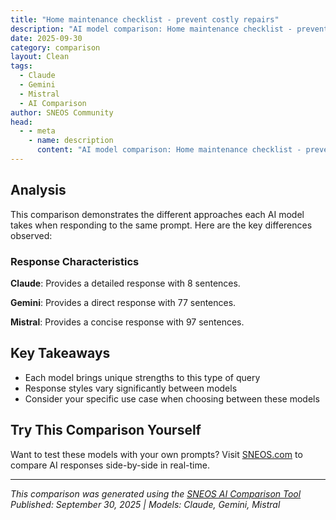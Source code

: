 ```yaml
---
title: "Home maintenance checklist - prevent costly repairs"
description: "AI model comparison: Home maintenance checklist - prevent costly repairs..."
date: 2025-09-30
category: comparison
layout: Clean
tags:
  - Claude
  - Gemini
  - Mistral
  - AI Comparison
author: SNEOS Community
head:
  - - meta
    - name: description
      content: "AI model comparison: Home maintenance checklist - prevent costly repairs..."
---
```


<ChatComparison
  title="Home maintenance checklist - prevent costly repairs"
  prompt="Home maintenance checklist - prevent costly repairs"
  :responses='{"Claude": "# Home Maintenance Checklist: Prevent Costly Repairs\n\n## Monthly Tasks\n\n### Interior\n- [ ] Test smoke and carbon monoxide detectors\n- [ ] Check and replace HVAC filters\n- [ ] Run water in unused drains to prevent trap drying\n- [ ] Test GFCI outlets (bathroom, kitchen, outdoor)\n- [ ] Check for water leaks under sinks and around toilets\n\n### Exterior\n- [ ] Walk around property checking for damage\n- [ ] Clear debris from gutters and downspouts\n- [ ] Trim vegetation away from house (3-foot clearance)\n\n## Seasonal Tasks\n\n### Spring\n- [ ] **HVAC**: Schedule professional tune-up for AC\n- [ ] **Roof**: Inspect for loose/damaged shingles, flashing\n- [ ] **Gutters**: Deep clean and check for proper drainage\n- [ ] **Exterior**: Power wash siding, deck, walkways\n- [ ] **Landscaping**: Check grading slopes away from foundation\n- [ ] **Windows**: Inspect caulking and weatherstripping\n\n### Summer\n- [ ] **Plumbing**: Check outdoor spigots and irrigation\n- [ ] **Deck/Patio**: Inspect and reseal wood surfaces\n- [ ] **Driveway**: Fill cracks before they expand\n- [ ] **Attic**: Check insulation and ventilation\n\n### Fall\n- [ ] **HVAC**: Schedule furnace inspection and cleaning\n- [ ] **Chimney**: Professional inspection and cleaning\n- [ ] **Gutters**: Final cleaning before winter\n- [ ] **Weatherization**: Seal gaps, install storm windows\n- [ ] **Outdoor water**: Drain and shut off exterior lines\n- [ ] **Trees**: Trim branches near house/power lines\n\n### Winter\n- [ ] **Ice dams**: Keep gutters clear, ensure proper attic ventilation\n- [ ] **Pipes**: Insulate exposed plumbing\n- [ ] **Heating**: Monitor system performance\n- [ ] **Interior**: Check for drafts and moisture issues\n\n## Annual Tasks\n\n### Major Systems\n- [ ] **Water heater**: Flush tank and check anode rod\n- [ ] **Septic system**: Professional inspection (every 1-3 years)\n- [ ] **Well water**: Test water quality\n- [ ] **Electrical**: Have panel inspected by electrician\n- [ ] **Foundation**: Check for cracks, settling, moisture\n\n### Preventive Maintenance\n- [ ] **Caulking**: Refresh around windows, doors, tubs\n- [ ] **Paint touch-ups**: Address chips before moisture enters\n- [ ] **Appliance maintenance**: Clean dryer vents, refrigerator coils\n- [ ] **Garage door**: Lubricate hardware, test safety features\n\n## High-Priority Items (Address Immediately)\n\n### Water Issues\n- Roof leaks or missing shingles\n- Foundation cracks or water intrusion\n- Plumbing leaks or water damage\n- Poor drainage around foundation\n\n### Safety Hazards\n- Electrical issues (flickering, outlets not working)\n- Gas leaks or carbon monoxide concerns\n- Structural damage or sagging\n- Fire hazards (damaged wiring, blocked vents)\n\n## Money-Saving Tips\n\n1. **DIY what you can**: Basic caulking, filter changes, minor repairs\n2. **Buy quality materials**: Spend more upfront for longer-lasting results\n3. **Keep maintenance records**: Helps with warranty claims and resale\n4. **Address small problems quickly**: A $20 caulk job can prevent $2,000 in water damage\n5. **Seasonal shopping**: Buy maintenance supplies during off-season sales\n\n## When to Call Professionals\n\n- Electrical work beyond basic outlet replacement\n- Major plumbing repairs\n- Roof work above single-story height\n- HVAC system repairs\n- Structural issues\n- Anything you\u0027re not comfortable doing safely\n\n## Estimated Cost Prevention\n\nRegular maintenance typically costs 1-3% of home value annually but can prevent repairs costing 5-10% of home value. A $200 annual HVAC tune-up can prevent a $5,000\u002B system replacement.\n\n**Pro tip**: Create a home maintenance fund of $1-2 per square foot of your home annually for repairs and maintenance.", "Gemini": "Okay, here\u0027s a comprehensive home maintenance checklist to help you prevent costly repairs, broken down by frequency and category:\n\n**I. Monthly Tasks:**\n\n* **HVAC System:**\n * **Air Filters:** Check and replace or clean air filters. Dirty filters reduce efficiency and can damage the HVAC system.\n* **Plumbing:**\n * **Check Faucets and Toilets:** Look for leaks and drips. Even small leaks can waste a lot of water and lead to larger problems.\n * **Run Water in Infrequently Used Drains:** Run water down drains in guest bathrooms, basement sinks, etc., to keep the traps full and prevent sewer gas from entering the house.\n* **Appliances:**\n * **Garbage Disposal:** Run with cold water and ice cubes to clean and sharpen the blades.\n* **Safety:**\n * **Smoke Detectors \u0026 Carbon Monoxide Detectors:** Test all smoke and carbon monoxide detectors. Replace batteries as needed (or per manufacturer instructions).\n* **Exterior:**\n * **Walk around the perimeter:** check for any new cracks, damage to the foundation, or issues with the siding.\n\n**II. Quarterly Tasks (Every 3 Months):**\n\n* **HVAC System:**\n * **Inspect Outdoor HVAC Unit:** Clear away any debris (leaves, branches, etc.) from around the unit.\n* **Plumbing:**\n * **Check Water Heater:** Inspect for leaks, corrosion, or sediment buildup. Consider flushing the water heater according to manufacturer\u0027s instructions to remove sediment.\n* **Appliances:**\n * **Refrigerator Coils:** Clean refrigerator coils (usually located on the back or bottom) to improve efficiency. Unplug the refrigerator first.\n * **Range Hood Filter:** Clean or replace the range hood filter.\n* **Electrical:**\n * **Test GFCI Outlets:** Test Ground Fault Circuit Interrupter (GFCI) outlets in bathrooms, kitchens, and outdoor areas. Press the \u0022test\u0022 button, then the \u0022reset\u0022 button.\n* **Safety:**\n * **Fire Extinguishers:** Check the pressure gauge on fire extinguishers. Ensure they are easily accessible and that you know how to use them.\n* **Exterior:**\n * **Gutters and Downspouts:** Inspect and clean gutters and downspouts, especially after heavy rain or leaf fall.\n* **Interior:**\n * **Check Caulking and Grout:** Inspect caulking around tubs, showers, sinks, and countertops. Repair or replace as needed. Check grout for cracks and repair.\n\n**III. Semi-Annual Tasks (Every 6 Months):**\n\n* **HVAC System:**\n * **HVAC Ductwork Visual Inspection:** Look for any visible damage.\n* **Plumbing:**\n * **Check Washing Machine Hoses:** Inspect washing machine hoses for cracks, bulges, or leaks. Replace rubber hoses with stainless steel braided hoses for added protection against bursting.\n* **Appliances:**\n * **Dryer Vent:** Clean the dryer vent thoroughly to prevent fire hazards and improve drying efficiency.\n* **Safety:**\n * **Smoke \u0026 CO Detector Check:** Check expiration dates on smoke and carbon monoxide detectors. Most have a lifespan of 5-10 years. Replace as needed.\n* **Exterior:**\n * **Inspect Foundation:** Check the foundation for cracks, settling, or water damage.\n* **Garage Door:** Lubricate garage door springs, rollers, and hinges. Test the auto-reverse safety feature.\n* **Interior:**\n * **Check Door \u0026 Window Seals:** Inspect weather stripping around doors and windows. Replace if damaged.\n* **Basement/Crawlspace:**\n * **Check for Moisture:** Inspect for signs of moisture or leaks in the basement or crawlspace.\n * **Sump Pump:** Test the sump pump to ensure it\u0027s working properly. Pour water into the sump pit to activate the pump.\n\n**IV. Annual Tasks:**\n\n* **HVAC System:**\n * **Professional HVAC Inspection:** Schedule a professional HVAC inspection and tune-up.\n* **Plumbing:**\n * **Inspect Plumbing:** Examine exposed pipes for corrosion.\n * **Septic Tank (If Applicable):** Have your septic tank inspected and pumped as needed.\n* **Electrical:**\n * **Electrical Panel:** Inspect the electrical panel for loose wires or corrosion. Consult a qualified electrician for any repairs or concerns.\n* **Roof:**\n * **Roof Inspection:** Inspect the roof for damaged or missing shingles, leaks, or other problems. It\u0027s best to hire a professional for this task, especially if you\u0027re not comfortable on a ladder.\n* **Exterior:**\n * **Inspect Siding:** Check siding for damage (cracks, rot, etc.).\n * **Wood Trim:** Inspect wood trim around windows, doors, and the foundation. Repair or repaint as needed to prevent rot.\n * **Deck/Patio:** Inspect the deck or patio for damage, rot, or loose boards. Clean and reseal or stain as needed.\n* **Interior:**\n * **Inspect Attic:** Check the attic for leaks, insulation problems, and signs of pests.\n * **Fireplace/Chimney:** Have the fireplace and chimney inspected and cleaned.\n* **Landscaping:**\n * **Tree Trimming:** Trim trees and shrubs to prevent them from damaging the house.\n\n**V. As Needed:**\n\n* **Pest Control:** Address any pest problems promptly.\n* **Painting:** Touch up paint as needed to protect surfaces from the elements.\n* **Gutter Cleaning:** Clean gutters more frequently if you have a lot of trees around your property.\n\n**Tips for Using This Checklist:**\n\n* **Create a Schedule:** Use a calendar or task management app to schedule these tasks.\n* **Keep Records:** Keep records of all maintenance work performed, including dates and costs.\n* **DIY vs. Professional:** Determine which tasks you can handle yourself and which require a professional. Don\u0027t hesitate to call a qualified contractor for work that\u0027s beyond your skill level.\n* **Prioritize:** Focus on the most important tasks first, such as safety-related items and those that can prevent major damage.\n* **Be Proactive:** Don\u0027t wait for problems to develop. Regular maintenance can prevent costly repairs down the road.\n* **Tailor it to Your Home:** This is a general checklist. Adjust it to fit the specific needs of your home and climate.\n\n**Disclaimer:** This checklist is for informational purposes only and should not be considered a substitute for professional advice. Consult with qualified professionals for specific maintenance recommendations for your home. Good luck and happy maintaining!\n", "Mistral": "Creating a home maintenance checklist can help you stay on top of routine tasks and prevent costly repairs. Here\u0027s a comprehensive checklist to follow:\n\n### Monthly Tasks\n1. **Test Smoke and Carbon Monoxide Detectors**: Ensure they are functioning properly and replace batteries as needed.\n2. **Clean Kitchen and Bathroom Drains**: Use a drain cleaner or baking soda and vinegar to prevent clogs.\n3. **Inspect and Clean Range Hood Filters**: Remove grease buildup to maintain efficiency.\n4. **Check Water Softener**: Add salt if needed.\n5. **Clean Garbage Disposal**: Use ice cubes and citrus peels to clean and freshen.\n6. **Test Garage Door Opener**: Ensure it is functioning properly and check the safety reverse mechanism.\n7. **Inspect Fire Extinguishers**: Ensure they are accessible and fully charged.\n\n### Quarterly Tasks\n1. **Test GFCI Outlets**: Press the test button to ensure they are working correctly.\n2. **Run Water in Unused Spaces**: Flush toilets and run water in sinks and showers to prevent grime buildup.\n3. **Check Water Heater**: Drain a quart of water to remove sediment.\n4. **Inspect and Clean Dryer Vent**: Remove lint to prevent fires and improve efficiency.\n5. **Clean Refrigerator Coils**: Vacuum the coils to improve efficiency.\n6. **Check for Leaks**: Inspect faucets, toilets, and pipes for any signs of leaks.\n7. **Clean Oven and Stovetop**: Remove grease and food particles to prevent fires.\n\n### Semi-Annual Tasks\n1. **Service Heating and Cooling Systems**: Schedule professional maintenance.\n2. **Clean Gutters**: Remove debris to prevent water damage.\n3. **Inspect Roof**: Check for missing or damaged shingles.\n4. **Check and Clean Chimney**: Ensure it is free of debris and creosote.\n5. **Test Sump Pump**: Pour water into the sump pit to ensure it is working properly.\n6. **Inspect and Clean Windows**: Check for cracks and clean to maintain visibility.\n7. **Check for Pests**: Look for signs of termites, rodents, and other pests.\n\n### Annual Tasks\n1. **Inspect and Clean Fireplace**: Ensure it is safe for use.\n2. **Check and Seal Windows and Doors**: Inspect for drafts and seal as needed.\n3. **Service Septic Tank**: Schedule a professional cleaning.\n4. **Inspect Foundation**: Check for cracks or settling.\n5. **Check and Clean Deck/Patio**: Inspect for rot or damage and clean surfaces.\n6. **Service Major Appliances**: Schedule professional maintenance for refrigerators, ovens, and dishwashers.\n7. **Inspect Plumbing**: Check for leaks, corrosion, and water pressure issues.\n8. **Check Electrical System**: Inspect outlets, switches, and wiring for any issues.\n9. **Inspect and Clean HVAC Ducts**: Ensure they are free of debris and dust.\n10. **Review Home Insurance Policy**: Ensure it is up-to-date and covers all necessary aspects.\n\n### Seasonal Tasks\n#### Spring\n1. **Check and Clean Air Conditioning Unit**: Ensure it is ready for summer use.\n2. **Inspect and Repair Screens**: Check for tears and repair as needed.\n3. **Check Outdoor Faucets**: Ensure they are functioning properly.\n4. **Inspect and Clean Outdoor Lighting**: Replace bulbs and clean fixtures.\n\n#### Summer\n1. **Check and Clean Pool/Spa**: Ensure it is ready for use.\n2. **Inspect and Clean Grill**: Ensure it is safe for use.\n3. **Check and Clean Outdoor Furniture**: Ensure it is in good condition.\n4. **Inspect and Clean Lawn Equipment**: Ensure it is functioning properly.\n\n#### Fall\n1. **Check and Clean Heating System**: Ensure it is ready for winter use.\n2. **Inspect and Clean Fireplace**: Ensure it is safe for use.\n3. **Check and Clean Gutters**: Remove debris to prevent water damage.\n4. **Inspect and Clean Outdoor Lighting**: Replace bulbs and clean fixtures.\n\n#### Winter\n1. **Check and Clean Heating System**: Ensure it is functioning properly.\n2. **Inspect and Clean Fireplace**: Ensure it is safe for use.\n3. **Check and Clean Gutters**: Remove debris to prevent water damage.\n4. **Inspect and Clean Outdoor Lighting**: Replace bulbs and clean fixtures.\n\nBy following this checklist, you can maintain your home efficiently and avoid costly repairs. Regular maintenance not only saves money but also ensures the safety and longevity of your home."}' 
  published-date="22:46"
/>

## Analysis

This comparison demonstrates the different approaches each AI model takes when responding to the same prompt. Here are the key differences observed:

### Response Characteristics

**Claude**: Provides a detailed response with 8 sentences. 

**Gemini**: Provides a direct response with 77 sentences. 

**Mistral**: Provides a concise response with 97 sentences. 

## Key Takeaways

- Each model brings unique strengths to this type of query
- Response styles vary significantly between models
- Consider your specific use case when choosing between these models

## Try This Comparison Yourself

Want to test these models with your own prompts? Visit [SNEOS.com](https://sneos.com) to compare AI responses side-by-side in real-time.

---

*This comparison was generated using the [SNEOS AI Comparison Tool](https://sneos.com)*
*Published: September 30, 2025 | Models: Claude, Gemini, Mistral*
